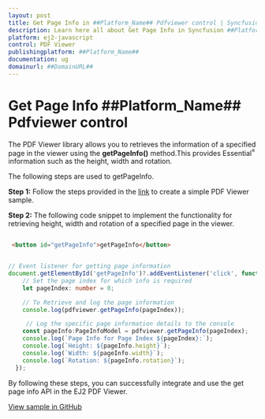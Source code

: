 ```yaml
---
layout: post
title: Get Page Info in ##Platform_Name## Pdfviewer control | Syncfusion
description: Learn here all about Get Page Info in Syncfusion ##Platform_Name## Pdfviewer control of Syncfusion Essential JS 2 and more.
platform: ej2-javascript
control: PDF Viewer
publishingplatform: ##Platform_Name##
documentation: ug
domainurl: ##DomainURL##
---
```


# Get Page Info ##Platform_Name## Pdfviewer control

The PDF Viewer library allows you to retrieves the information of a specified page in the viewer using the **getPageInfo()** method.This provides Essential<sup style="font-size:70%">&reg;</sup> information such as the height, width and rotation.

The following steps are used to getPageInfo.

**Step 1:** Follow the steps provided in the [link](https://ej2.syncfusion.com/documentation/pdfviewer/getting-started/) to create a simple PDF Viewer sample.

**Step 2:** The following code snippet to implement the functionality for retrieving height, width and rotation of a specified page in the viewer.

```html

 <button id="getPageInfo">getPageInfo</button>

```

```ts

// Event listener for getting page information
document.getElementById('getPageInfo')?.addEventListener('click', function() {
    // Set the page index for which info is required
    let pageIndex: number = 0;

    // To Retrieve and log the page information
    console.log(pdfviewer.getPageInfo(pageIndex));

     // Log the specific page information details to the console
    const pageInfo:PageInfoModel = pdfviewer.getPageInfo(pageIndex);
    console.log(`Page Info for Page Index ${pageIndex}:`);
    console.log(`Height: ${pageInfo.height}`);
    console.log(`Width: ${pageInfo.width}`);
    console.log(`Rotation: ${pageInfo.rotation}`);
  });

```

By following these steps, you can successfully integrate and use the get page info API in the EJ2 PDF Viewer.

[View sample in GitHub](https://github.com/SyncfusionExamples/typescript-pdf-viewer-examples/tree/master/How%20to)